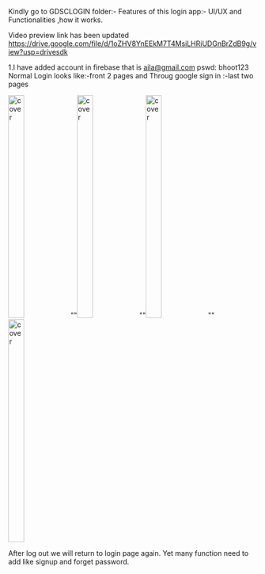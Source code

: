 Kindly go to GDSCLOGIN folder:-
Features of this login app:-
UI/UX and Functionalities ,how it works.

Video preview link has been updated
https://drive.google.com/file/d/1oZHV8YnEEkM7T4MsiLHRiUDGnBrZdB9g/view?usp=drivesdk


1.I have added account in firebase that is 
aila@gmail.com
pswd: bhoot123
Normal Login looks like:-front 2 pages and Throug google sign in :-last two pages

<img width="25%" height = "450px" src="https://user-images.githubusercontent.com/104529563/215080732-216035e2-3ccf-4732-8814-dd8ec4de3cdf.png" alt="cover" />""<img width="25%" height = "450px" src="https://user-images.githubusercontent.com/104529563/215080970-f8d17bc7-b2fc-4a5a-b741-aafe85553831.png" alt="cover" />""<img width="25%" height = "450px" src="https://user-images.githubusercontent.com/104529563/215116649-8e460bca-1b33-4e72-b9f5-56dfd658e029.png" alt="cover" />""
<img width="25%" height = "450px" src="https://user-images.githubusercontent.com/104529563/215158136-0be495c7-3c5a-4e7e-88ab-c195a21a95aa.png" alt="cover" />

  

After log out we will return to login page again.
Yet many function need to add like signup and forget password.


